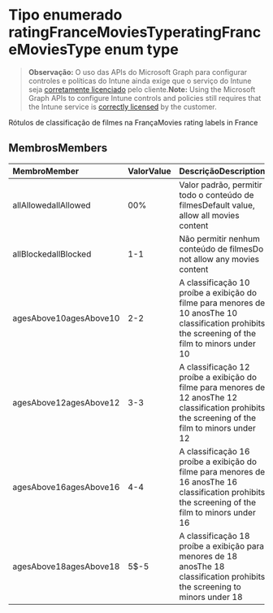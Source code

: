 # <a name="ratingfrancemoviestype-enum-type"></a><span data-ttu-id="a3164-101">Tipo enumerado ratingFranceMoviesType</span><span class="sxs-lookup"><span data-stu-id="a3164-101">ratingFranceMoviesType enum type</span></span>

> <span data-ttu-id="a3164-102">**Observação:** O uso das APIs do Microsoft Graph para configurar controles e políticas do Intune ainda exige que o serviço do Intune seja [corretamente licenciado](https://go.microsoft.com/fwlink/?linkid=839381) pelo cliente.</span><span class="sxs-lookup"><span data-stu-id="a3164-102">**Note:** Using the Microsoft Graph APIs to configure Intune controls and policies still requires that the Intune service is [correctly licensed](https://go.microsoft.com/fwlink/?linkid=839381) by the customer.</span></span>

<span data-ttu-id="a3164-103">Rótulos de classificação de filmes na França</span><span class="sxs-lookup"><span data-stu-id="a3164-103">Movies rating labels in France</span></span>
## <a name="members"></a><span data-ttu-id="a3164-104">Membros</span><span class="sxs-lookup"><span data-stu-id="a3164-104">Members</span></span>
|<span data-ttu-id="a3164-105">Membro</span><span class="sxs-lookup"><span data-stu-id="a3164-105">Member</span></span>|<span data-ttu-id="a3164-106">Valor</span><span class="sxs-lookup"><span data-stu-id="a3164-106">Value</span></span>|<span data-ttu-id="a3164-107">Descrição</span><span class="sxs-lookup"><span data-stu-id="a3164-107">Description</span></span>|
|:---|:---|:---|
|<span data-ttu-id="a3164-108">allAllowed</span><span class="sxs-lookup"><span data-stu-id="a3164-108">allAllowed</span></span>|<span data-ttu-id="a3164-109">0</span><span class="sxs-lookup"><span data-stu-id="a3164-109">0%</span></span>|<span data-ttu-id="a3164-110">Valor padrão, permitir todo o conteúdo de filmes</span><span class="sxs-lookup"><span data-stu-id="a3164-110">Default value, allow all movies content</span></span>|
|<span data-ttu-id="a3164-111">allBlocked</span><span class="sxs-lookup"><span data-stu-id="a3164-111">allBlocked</span></span>|<span data-ttu-id="a3164-112">1</span><span class="sxs-lookup"><span data-stu-id="a3164-112">-1</span></span>|<span data-ttu-id="a3164-113">Não permitir nenhum conteúdo de filmes</span><span class="sxs-lookup"><span data-stu-id="a3164-113">Do not allow any movies content</span></span>|
|<span data-ttu-id="a3164-114">agesAbove10</span><span class="sxs-lookup"><span data-stu-id="a3164-114">agesAbove10</span></span>|<span data-ttu-id="a3164-115">2</span><span class="sxs-lookup"><span data-stu-id="a3164-115">-2</span></span>|<span data-ttu-id="a3164-116">A classificação 10 proíbe a exibição do filme para menores de 10 anos</span><span class="sxs-lookup"><span data-stu-id="a3164-116">The 10 classification prohibits the screening of the film to minors under 10</span></span>|
|<span data-ttu-id="a3164-117">agesAbove12</span><span class="sxs-lookup"><span data-stu-id="a3164-117">agesAbove12</span></span>|<span data-ttu-id="a3164-118">3</span><span class="sxs-lookup"><span data-stu-id="a3164-118">-3</span></span>|<span data-ttu-id="a3164-119">A classificação 12 proíbe a exibição do filme para menores de 12 anos</span><span class="sxs-lookup"><span data-stu-id="a3164-119">The 12 classification prohibits the screening of the film to minors under 12</span></span>|
|<span data-ttu-id="a3164-120">agesAbove16</span><span class="sxs-lookup"><span data-stu-id="a3164-120">agesAbove16</span></span>|<span data-ttu-id="a3164-121">4</span><span class="sxs-lookup"><span data-stu-id="a3164-121">-4</span></span>|<span data-ttu-id="a3164-122">A classificação 16 proíbe a exibição do filme para menores de 16 anos</span><span class="sxs-lookup"><span data-stu-id="a3164-122">The 16 classification prohibits the screening of the film to minors under 16</span></span>|
|<span data-ttu-id="a3164-123">agesAbove18</span><span class="sxs-lookup"><span data-stu-id="a3164-123">agesAbove18</span></span>|<span data-ttu-id="a3164-124">5</span><span class="sxs-lookup"><span data-stu-id="a3164-124">$-5</span></span>|<span data-ttu-id="a3164-125">A classificação 18 proíbe a exibição para menores de 18 anos</span><span class="sxs-lookup"><span data-stu-id="a3164-125">The 18 classification prohibits the screening to minors under 18</span></span>|








